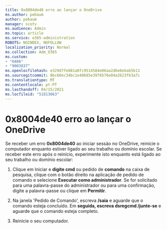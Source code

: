 ```yaml
---
title: 0x8004de40 erro ao lançar o OneDrive
ms.author: pebaum
author: pebaum
manager: scotv
ms.audience: Admin
ms.topic: article
ms.service: o365-administration
ROBOTS: NOINDEX, NOFOLLOW
localization_priority: Normal
ms.collection: Adm_O365
ms.custom:
- "6886"
- "9003837"
ms.openlocfilehash: e329d7fe881a0fc9514584e06aa2d6e8ebab5b11
ms.sourcegitcommit: 8bc60ec34bc1e40685e3976576e04a2623f63a7c
ms.translationtype: MT
ms.contentlocale: pt-PT
ms.lasthandoff: 04/15/2021
ms.locfileid: "51813663"
---
```

# <a name="0x8004de40-error-when-launching-onedrive"></a>0x8004de40 erro ao lançar o OneDrive

Se receber um erro **0x8004de40** ao iniciar sessão no OneDrive, reinicie o computador enquanto estiver ligado ao seu trabalho ou domínio escolar. Se receber este erro após o reinício, experimente isto enquanto está ligado ao seu trabalho ou domínio escolar:

1. Clique em Iniciar e **digite cmd** ou pedido de **comando**  na caixa de pesquisa, clique com o botão direito na aplicação de pedido de comando e selecione  **Executar como administrador**. Se for solicitado para uma palavra-passe do administrador ou para uma confirmação, digite a palavra-passe ou clique em **Permitir**.  

2. Na janela 'Pedido de Comando', escreva **/saia**  e aguarde que o comando esteja concluído. Em **seguida, escreva dsregcmd /junte-se** e aguarde que o comando esteja completo.
3. Reinicie o seu computador.
